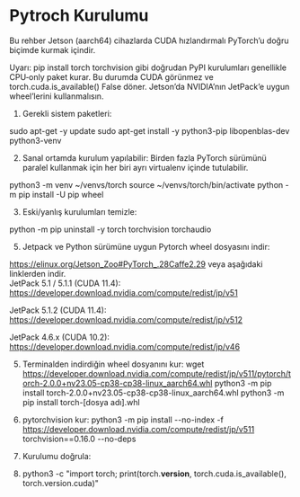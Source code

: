 # Pytroch Kurulumu

Bu rehber Jetson (aarch64) cihazlarda CUDA hızlandırmalı PyTorch’u doğru biçimde kurmak içindir.  

Uyarı: pip install torch torchvision gibi doğrudan PyPI kurulumları genellikle CPU‑only paket kurar. Bu durumda CUDA görünmez ve torch.cuda.is_available() False döner. Jetson’da NVIDIA’nın JetPack’e uygun wheel’lerini kullanmalısın.   

1. Gerekli sistem paketleri:
   
sudo apt-get -y update
sudo apt-get install -y python3-pip libopenblas-dev python3-venv


2. Sanal ortamda kurulum yapılabilir:
   Birden fazla PyTorch sürümünü paralel kullanmak için her biri ayrı virtualenv içinde tutulabilir.
   
python3 -m venv ~/venvs/torch
source ~/venvs/torch/bin/activate
python -m pip install -U pip wheel

3. Eski/yanlış kurulumları temizle:
   
 python -m pip uninstall -y torch torchvision torchaudio

5. Jetpack ve Python sürümüne uygun Pytorch wheel dosyasını indir:
   
https://elinux.org/Jetson_Zoo#PyTorch_.28Caffe2.29 veya aşağıdaki linklerden indir.  
JetPack 5.1 / 5.1.1 (CUDA 11.4): https://developer.download.nvidia.com/compute/redist/jp/v51  

JetPack 5.1.2 (CUDA 11.4): https://developer.download.nvidia.com/compute/redist/jp/v512  

JetPack 4.6.x (CUDA 10.2): https://developer.download.nvidia.com/compute/redist/jp/v46  

5. Terminalden indirdiğin wheel dosyanını kur:
wget https://developer.download.nvidia.com/compute/redist/jp/v511/pytorch/torch-2.0.0+nv23.05-cp38-cp38-linux_aarch64.whl
python3 -m pip install torch-2.0.0+nv23.05-cp38-cp38-linux_aarch64.whl
python3 -m pip install torch-[dosya adı].whl


6. pytorchvision kur:
   python3 -m pip install --no-index -f https://developer.download.nvidia.com/compute/redist/jp/v511 \
  torchvision==0.16.0 --no-deps
7.  Kurulumu doğrula:
8.  
   python3 -c "import torch; print(torch.__version__, torch.cuda.is_available(), torch.version.cuda)"


